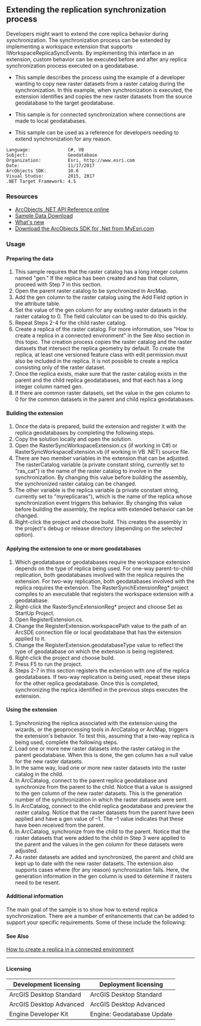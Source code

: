 ## Extending the replication synchronization process

  <div style="MARGIN-TOP: 0in; PADDING-LEFT: 0in; PADDING-RIGHT: 0in; MARGIN-BOTTOM: 0pt" xmlns="http://www.w3.org/1999/xhtml" xmlns:my="http://schemas.microsoft.com/office/infopath/2003/myXSD/2006-02-10T23:25:53">
    <span>Developers might want to extend the core replica behavior during synchronization. The synchronization process can be extended by implementing a workspace extension that supports IWorkspaceReplicaSyncEvents. By implementing this interface in an extension, custom behavior can be executed before and after any replica synchronization process executed on a geodatabase.</span>
  </div>

*   <span>This sample describes the process using the example of a developer wanting to copy new raster datasets from a raster catalog during the synchronization. In this example, when synchronization is executed, the extension identifies and copies the new raster datasets from the source geodatabase to the target geodatabase.</span>

*   <span>This sample is for connected synchronization where connections are made to local geodatabases.</span>

*   <span>This sample can be used as a reference for developers needing to extend synchronization for any reason.</span>  


<!-- TODO: Fill this section below with metadata about this sample-->
```
Language:              C#, VB
Subject:               Geodatabase
Organization:          Esri, http://www.esri.com
Date:                  11/17/2017
ArcObjects SDK:        10.6
Visual Studio:         2015, 2017
.NET Target Framework: 4.5
```

### Resources

* [ArcObjects .NET API Reference online](http://desktop.arcgis.com/en/arcobjects/latest/net/webframe.htm)  
* [Sample Data Download](../../releases)  
* [What's new](http://desktop.arcgis.com/en/arcobjects/latest/net/webframe.htm#91cabc68-2271-400a-8ff9-c7fb25108546.htm)  
* [Download the ArcObjects SDK for .Net from MyEsri.com](https://my.esri.com/)  

### Usage
#### Preparing the data  
1. This sample requires that the raster catalog has a long integer column named "gen." If the replica has been created and has that column, proceed with Step 7 in this section.   
1. Open the parent raster catalog to be synchronized in ArcMap.  
1. Add the gen column to the raster catalog using the Add Field option in the attribute table.  
1. Set the value of the gen column for any existing raster datasets in the raster catalog to 0. The field calculator can be used to do this quickly.  
1. Repeat Steps 2-4 for the child raster catalog.  
1. Create a replica of the raster catalog. For more information, see "How to create a replica in a connected environment" in the See Also section in this topic. The creation process copies the raster catalog and the raster datasets that intersect the replica geometry by default. To create the replica, at least one versioned feature class with edit permission must also be included in the replica. It is not possible to create a replica consisting only of the raster dataset.  
1. Once the replica exists, make sure that the raster catalog exists in the parent and the child replica geodatabases, and that each has a long integer column named gen.  
1. If there are common raster datasets, set the value in the gen column to 0 for the common datasets in the parent and child replica geodatabases.  

#### Building the extension  
1. Once the data is prepared, build the extension and register it with the replica geodatabases by completing the following steps.  
1. Copy the solution locally and open the solution.  
1. Open the RasterSyncWorkspaceExtension.cs (if working in C#) or RasterSyncWorkspaceExtension.vb (if working in VB .NET) source file.  
1. There are two member variables in the extension that can be adjusted. The rasterCatalog variable (a private constant string, currently set to "ras_cat") is the name of the raster catalog to involve in the synchronization. By changing this value before building the assembly, the synchronized raster catalog can be changed.  
1. The other variable is the replica variable (a private constant string, currently set to "myreplicaras"), which is the name of the replica whose synchronization event triggers this behavior. By changing this value before building the assembly, the replica with extended behavior can be changed.  
1. Right-click the project and choose build. This creates the assembly in the project's debug or release directory (depending on the selected option).  

#### Applying the extension to one or more geodatabases  
1. Which geodatabase or geodatabases require the workspace extension depends on the type of replica being used. For one-way parent-to-child replication, both geodatabases involved with the replica requires the extension. For two-way replication, both geodatabases involved with the replica requires the extension. The RasterSynchExtensionReg* project compiles to an executable that registers the workspace extension with a geodatabase.  
1. Right-click the RasterSyncExtensionReg* project and choose Set as StartUp Project.  
1. Open RegisterExtension.cs.  
1. Change the RegisterExtension.workspacePath value to the path of an ArcSDE connection file or local geodatabase that has the extension applied to it.  
1. Change the RegisterExtension.geodatabaseType value to reflect the type of geodatabase on which the extension is being registered.  
1. Right-click the project and choose build.  
1. Press F5 to run the project.  
1. Steps 2-7 in this section registers the extension with one of the replica geodatabases. If two-way replication is being used, repeat these steps for the other replica geodatabase. Once this is completed, synchronizing the replica identified in the previous steps executes the extension.  

#### Using the extension  
1. Synchronizing the replica associated with the extension using the wizards, or the geoprocessing tools in ArcCatalog or ArcMap, triggers the extension's behavior. To test this, assuming that a two-way replica is being used, complete the following steps.  
1. Load one or more new raster datasets into the raster catalog in the parent geodatabase. When this is done, the gen column has a null value for the new raster datasets.  
1. In the same way, load one or more new raster datasets into the raster catalog in the child.  
1. In ArcCatalog, connect to the parent replica geodatabase and synchronize from the parent to the child. Notice that a value is assigned to the gen column of the new raster datasets. This is the generation number of the synchronization in which the raster datasets were sent.  
1. In ArcCatalog, connect to the child replica geodatabase and preview the raster catalog. Notice that the raster datasets from the parent have been applied and have a gen value of –1. The –1 value indicates that these have been received from the parent.  
1. In ArcCatalog, synchronize from the child to the parent. Notice that the raster datasets that were added to the child in Step 3 were applied to the parent and the values in the gen column for these datasets were adjusted.   
1. As raster datasets are added and synchronized, the parent and child are kept up to date with the new raster datasets. The extension also supports cases where (for any reason) synchronization fails. Here, the generation information in the gen column is used to determine if rasters need to be resent.  





#### Additional information  
<div style="FONT-WEIGHT: normal" xmlns="http://www.w3.org/1999/xhtml" xmlns:my="http://schemas.microsoft.com/office/infopath/2003/myXSD/2006-02-10T23:25:53">The main goal of the sample is to show how to extend replica synchronization. There are a number of enhancements that can be added to support your specific requirements. Some of these include the following:</div>  


#### See Also  
[How to create a replica in a connected environment](http://desktop.arcgis.com/search/?q=How%20to%20create%20a%20replica%20in%20a%20connected%20environment&p=0&language=en&product=arcobjects-sdk-dotnet&version=&n=15&collection=help)  


---------------------------------

#### Licensing  
| Development licensing | Deployment licensing | 
| ------------- | ------------- | 
| ArcGIS Desktop Standard | ArcGIS Desktop Standard |  
| ArcGIS Desktop Advanced | ArcGIS Desktop Advanced |  
| Engine Developer Kit | Engine: Geodatabase Update |  


